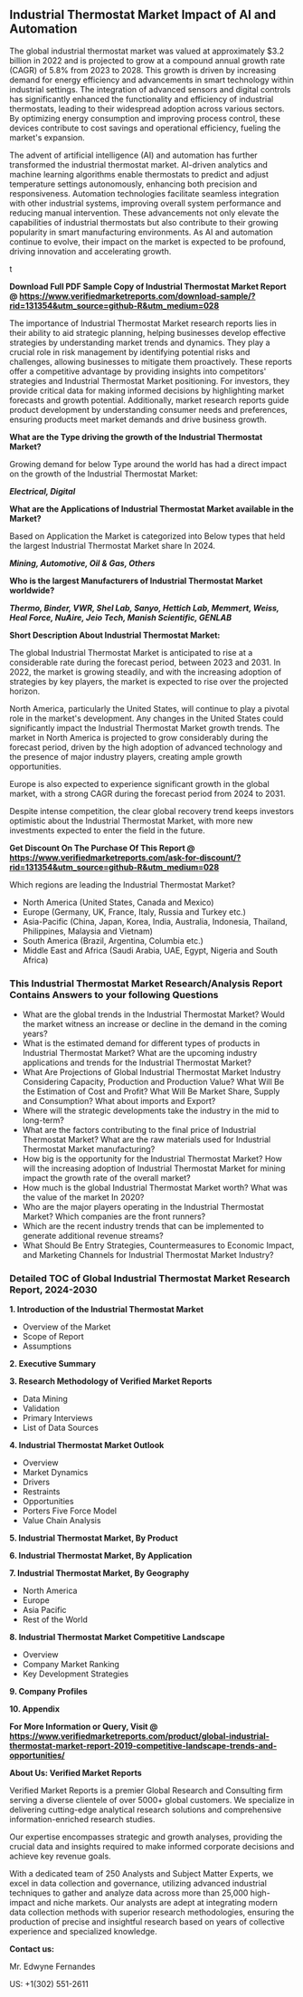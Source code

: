 <h2>Industrial Thermostat Market Impact of AI and Automation</h2><p>The global industrial thermostat market was valued at approximately $3.2 billion in 2022 and is projected to grow at a compound annual growth rate (CAGR) of 5.8% from 2023 to 2028. This growth is driven by increasing demand for energy efficiency and advancements in smart technology within industrial settings. The integration of advanced sensors and digital controls has significantly enhanced the functionality and efficiency of industrial thermostats, leading to their widespread adoption across various sectors. By optimizing energy consumption and improving process control, these devices contribute to cost savings and operational efficiency, fueling the market's expansion.</p><p>The advent of artificial intelligence (AI) and automation has further transformed the industrial thermostat market. AI-driven analytics and machine learning algorithms enable thermostats to predict and adjust temperature settings autonomously, enhancing both precision and responsiveness. Automation technologies facilitate seamless integration with other industrial systems, improving overall system performance and reducing manual intervention. These advancements not only elevate the capabilities of industrial thermostats but also contribute to their growing popularity in smart manufacturing environments. As AI and automation continue to evolve, their impact on the market is expected to be profound, driving innovation and accelerating growth.</p>t</p><p id="" class=""><strong>Download Full PDF Sample Copy of Industrial Thermostat Market Report @ <a href="https://www.verifiedmarketreports.com/download-sample/?rid=131354&utm_source=github-R&utm_medium=028" target="_blank">https://www.verifiedmarketreports.com/download-sample/?rid=131354&utm_source=github-R&utm_medium=028</a></strong></p><p>The importance of&nbsp;Industrial Thermostat Market research reports lies in their ability to aid strategic planning, helping businesses develop effective strategies by understanding market trends and dynamics. They play a crucial role in risk management by identifying potential risks and challenges, allowing businesses to mitigate them proactively. These reports offer a competitive advantage by providing insights into competitors' strategies and Industrial Thermostat Market positioning. For investors, they provide critical data for making informed decisions by highlighting market forecasts and growth potential. Additionally, market research reports guide product development by understanding consumer needs and preferences, ensuring products meet market demands and drive business growth.</p><p><strong>What are the&nbsp;Type driving the growth of the Industrial Thermostat Market?</strong></p><p id="" class="">Growing demand for below Type around the world has had a direct impact on the growth of the Industrial Thermostat Market:</p><em><strong>Electrical, Digital</strong></em></p><strong>What are the&nbsp;Applications&nbsp;of Industrial Thermostat Market available in the Market?</strong></p><p id="" class="">Based on Application the Market is categorized into Below types that held the largest Industrial Thermostat Market share In 2024.</p><em><strong>Mining, Automotive, Oil & Gas, Others</strong></em></p><strong>Who is the largest Manufacturers of Industrial Thermostat Market worldwide?</strong></p><p><em><strong>Thermo, Binder, VWR, Shel Lab, Sanyo, Hettich Lab, Memmert, Weiss, Heal Force, NuAire, Jeio Tech, Manish Scientific, GENLAB</strong></em></p><p id="" class=""><strong>Short Description About Industrial Thermostat Market:</strong></p><p>The global Industrial Thermostat Market is anticipated to rise at a considerable rate during the forecast period, between 2023 and 2031. In 2022, the market is growing steadily, and with the increasing adoption of strategies by key players, the market is expected to rise over the projected horizon.</p><p>North America, particularly the United States, will continue to play a pivotal role in the market's development. Any changes in the United States could significantly impact the Industrial Thermostat Market growth trends. The market in North America is projected to grow considerably during the forecast period, driven by the high adoption of advanced technology and the presence of major industry players, creating ample growth opportunities.</p><p>Europe is also expected to experience significant growth in the global market, with a strong CAGR during the forecast period from 2024 to 2031.</p><p>Despite intense competition, the clear global recovery trend keeps investors optimistic about the Industrial Thermostat Market, with more new investments expected to enter the field in the future.</p><p id="" class=""><strong>Get Discount On The Purchase Of This Report @ <a href="https://www.verifiedmarketreports.com/ask-for-discount/?rid=131354&utm_source=github-R&utm_medium=028" target="_blank">https://www.verifiedmarketreports.com/ask-for-discount/?rid=131354&utm_source=github-R&utm_medium=028</a></strong></p>Which regions are leading the Industrial Thermostat Market?</p><ul><li>North America (United States, Canada and Mexico)</li><li>Europe (Germany, UK, France, Italy, Russia and Turkey etc.)</li><li>Asia-Pacific (China, Japan, Korea, India, Australia, Indonesia, Thailand, Philippines, Malaysia and Vietnam)</li><li>South America (Brazil, Argentina, Columbia etc.)</li><li>Middle East and Africa (Saudi Arabia, UAE, Egypt, Nigeria and South Africa)</li></ul><h3 id="" class="">This Industrial Thermostat Market Research/Analysis Report Contains Answers to your following Questions</h3><ul><li>What are the global trends in the Industrial Thermostat Market? Would the market witness an increase or decline in the demand in the coming years?</li><li>What is the estimated demand for different types of products in Industrial Thermostat Market? What are the upcoming industry applications and trends for the Industrial Thermostat Market?</li><li>What Are Projections of Global Industrial Thermostat Market Industry Considering Capacity, Production and Production Value? What Will Be the Estimation of Cost and Profit? What Will Be Market Share, Supply and Consumption? What about imports and Export?</li><li>Where will the strategic developments take the industry in the mid to long-term?</li><li>What are the factors contributing to the final price of Industrial Thermostat Market? What are the raw materials used for Industrial Thermostat Market manufacturing?</li><li>How big is the opportunity for the Industrial Thermostat Market? How will the increasing adoption of Industrial Thermostat Market for mining impact the growth rate of the overall market?</li><li>How much is the global Industrial Thermostat Market worth? What was the value of the market In 2020?</li><li>Who are the major players operating in the Industrial Thermostat Market? Which companies are the front runners?</li><li>Which are the recent industry trends that can be implemented to generate additional revenue streams?</li><li>What Should Be Entry Strategies, Countermeasures to Economic Impact, and Marketing Channels for Industrial Thermostat Market Industry?</li></ul><h3 id="" class="">Detailed TOC of Global Industrial Thermostat Market Research Report, 2024-2030</h3><p id="" class=""><strong>1. Introduction of the Industrial Thermostat Market</strong></p><ul><li>Overview of the Market</li><li>Scope of Report</li><li>Assumptions</li></ul><p id="" class=""><strong>2. Executive Summary</strong></p><p id="" class=""><strong>3. Research Methodology of Verified Market Reports</strong></p><ul><li>Data Mining</li><li>Validation</li><li>Primary Interviews</li><li>List of Data Sources</li></ul><p id="" class=""><strong>4. Industrial Thermostat Market Outlook</strong></p><ul><li>Overview</li><li>Market Dynamics</li><li>Drivers</li><li>Restraints</li><li>Opportunities</li><li>Porters Five Force Model</li><li>Value Chain Analysis</li></ul><p id="" class=""><strong>5. Industrial Thermostat Market, By Product</strong></p><p id="" class=""><strong>6. Industrial Thermostat Market, By Application</strong></p><p id="" class=""><strong>7. Industrial Thermostat Market, By Geography</strong></p><ul><li>North America</li><li>Europe</li><li>Asia Pacific</li><li>Rest of the World</li></ul><p id="" class=""><strong>8. Industrial Thermostat Market Competitive Landscape</strong></p><ul><li>Overview</li><li>Company Market Ranking</li><li>Key Development Strategies</li></ul><p id="" class=""><strong>9. Company Profiles</strong></p><p id="" class=""><strong>10. Appendix</strong></p><p id="" class=""><strong>For More Information or Query, Visit @ <a href="https://www.verifiedmarketreports.com/product/global-industrial-thermostat-market-report-2019-competitive-landscape-trends-and-opportunities/" target="_blank">https://www.verifiedmarketreports.com/product/global-industrial-thermostat-market-report-2019-competitive-landscape-trends-and-opportunities/</a></strong></p><p id="" class=""><strong>About Us: Verified Market Reports</strong></p><p id="" class="">Verified Market Reports is a premier Global Research and Consulting firm serving a diverse clientele of over 5000+ global customers. We specialize in delivering cutting-edge analytical research solutions and comprehensive information-enriched research studies.</p><p id="" class="">Our expertise encompasses strategic and growth analyses, providing the crucial data and insights required to make informed corporate decisions and achieve key revenue goals.</p><p id="" class="">With a dedicated team of 250 Analysts and Subject Matter Experts, we excel in data collection and governance, utilizing advanced industrial techniques to gather and analyze data across more than 25,000 high-impact and niche markets. Our analysts are adept at integrating modern data collection methods with superior research methodologies, ensuring the production of precise and insightful research based on years of collective experience and specialized knowledge.</p><p id="" class=""><strong>Contact us:</strong></p><p id="" class="">Mr. Edwyne Fernandes</p><p id="" class="">US: +1(302) 551-2611</p>